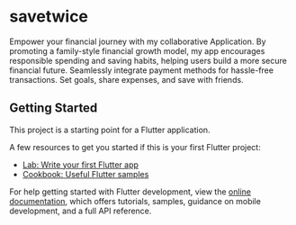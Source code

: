 # savetwice

Empower your financial journey with my collaborative Application. By promoting a family-style financial growth model, my app encourages responsible spending and saving habits, helping users build a more secure financial future. Seamlessly integrate payment methods for hassle-free transactions. Set goals, share expenses, and save with friends.

## Getting Started

This project is a starting point for a Flutter application.

A few resources to get you started if this is your first Flutter project:

- [Lab: Write your first Flutter app](https://docs.flutter.dev/get-started/codelab)
- [Cookbook: Useful Flutter samples](https://docs.flutter.dev/cookbook)

For help getting started with Flutter development, view the
[online documentation](https://docs.flutter.dev/), which offers tutorials,
samples, guidance on mobile development, and a full API reference.
